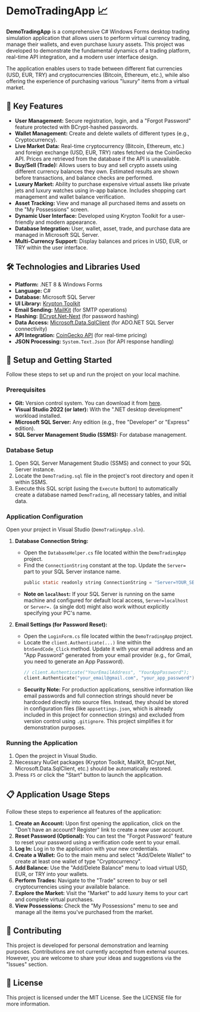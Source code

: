 # DemoTradingApp 📈

**DemoTradingApp** is a comprehensive C# Windows Forms desktop trading simulation application that allows users to perform virtual currency trading, manage their wallets, and even purchase luxury assets. This project was developed to demonstrate the fundamental dynamics of a trading platform, real-time API integration, and a modern user interface design.

The application enables users to trade between different fiat currencies (USD, EUR, TRY) and cryptocurrencies (Bitcoin, Ethereum, etc.), while also offering the experience of purchasing various "luxury" items from a virtual market.

## 🌟 Key Features

* **User Management:** Secure registration, login, and a "Forgot Password" feature protected with BCrypt-hashed passwords.
* **Wallet Management:** Create and delete wallets of different types (e.g., Cryptocurrency).
* **Live Market Data:** Real-time cryptocurrency (Bitcoin, Ethereum, etc.) and foreign exchange (USD, EUR, TRY) rates fetched via the CoinGecko API. Prices are retrieved from the database if the API is unavailable.
* **Buy/Sell (Trade):** Allows users to buy and sell crypto assets using different currency balances they own. Estimated results are shown before transactions, and balance checks are performed.
* **Luxury Market:** Ability to purchase expensive virtual assets like private jets and luxury watches using in-app balance. Includes shopping cart management and wallet balance verification.
* **Asset Tracking:** View and manage all purchased items and assets on the "My Possessions" screen.
* **Dynamic User Interface:** Developed using Krypton Toolkit for a user-friendly and modern appearance.
* **Database Integration:** User, wallet, asset, trade, and purchase data are managed in Microsoft SQL Server.
* **Multi-Currency Support:** Display balances and prices in USD, EUR, or TRY within the user interface.

## 🛠️ Technologies and Libraries Used

* **Platform:** .NET 8 & Windows Forms
* **Language:** C#
* **Database:** Microsoft SQL Server
* **UI Library:** [Krypton Toolkit](https://github.com/Krypton-Suite/Krypton-Toolkit)
* **Email Sending:** [MailKit](https://github.com/jstedfast/MailKit) (for SMTP operations)
* **Hashing:** [BCrypt.Net-Next](https://github.com/BcryptNet/bcrypt.net-next) (for password hashing)
* **Data Access:** [Microsoft.Data.SqlClient](https://github.com/dotnet/SqlClient) (for ADO.NET SQL Server connectivity)
* **API Integration:** [CoinGecko API](https://www.coingecko.com/api) (for real-time pricing)
* **JSON Processing:** `System.Text.Json` (for API response handling)

## 🚀 Setup and Getting Started

Follow these steps to set up and run the project on your local machine.

### Prerequisites

* **Git:** Version control system. You can download it from [here](https://git-scm.com/downloads).
* **Visual Studio 2022 (or later):** With the ".NET desktop development" workload installed.
* **Microsoft SQL Server:** Any edition (e.g., free "Developer" or "Express" edition).
* **SQL Server Management Studio (SSMS):** For database management.

### Database Setup

1.  Open SQL Server Management Studio (SSMS) and connect to your SQL Server instance.
2.  Locate the `DemoTrading.sql` file in the project's root directory and open it within SSMS.
3.  Execute this SQL script (using the `Execute` button) to automatically create a database named `DemoTrading`, all necessary tables, and initial data.

### Application Configuration

Open your project in Visual Studio (`DemoTradingApp.sln`).

1.  **Database Connection String:**
    * Open the `DatabaseHelper.cs` file located within the `DemoTradingApp` project.
    * Find the `ConnectionString` constant at the top. Update the `Server=` part to your SQL Server instance name.
        ```c sharp
        public static readonly string ConnectionString = "Server=YOUR_SERVER_NAME;Database=DemoTrading;Trusted_Connection=True;TrustServerCertificate=True;";
        ```
    * **Note on `localhost`:** If your SQL Server is running on the same machine and configured for default local access, `Server=localhost` or `Server=.` (a single dot) might also work without explicitly specifying your PC's name.

2.  **Email Settings (for Password Reset):**
    * Open the `LoginForm.cs` file located within the `DemoTradingApp` project.
    * Locate the `client.Authenticate(...)` line within the `btnSendCode_Click` method. Update it with your email address and an "App Password" generated from your email provider (e.g., for Gmail, you need to generate an App Password).
        ```c sharp
        // client.Authenticate("YourEmailAddress", "YourAppPassword");
        client.Authenticate("your_email@gmail.com", "your_app_password");
        ```
    * **Security Note:** For production applications, sensitive information like email passwords and full connection strings should never be hardcoded directly into source files. Instead, they should be stored in configuration files (like `appsettings.json`, which is already included in this project for connection strings) and excluded from version control using `.gitignore`. This project simplifies it for demonstration purposes.

### Running the Application

1.  Open the project in Visual Studio.
2.  Necessary NuGet packages (Krypton Toolkit, MailKit, BCrypt.Net, Microsoft.Data.SqlClient, etc.) should be automatically restored.
3.  Press `F5` or click the "Start" button to launch the application.

## 📋 Application Usage Steps

Follow these steps to experience all features of the application:

1.  **Create an Account:** Upon first opening the application, click on the "Don't have an account? Register" link to create a new user account.
2.  **Reset Password (Optional):** You can test the "Forgot Password" feature to reset your password using a verification code sent to your email.
3.  **Log In:** Log in to the application with your new credentials.
4.  **Create a Wallet:** Go to the main menu and select "Add/Delete Wallet" to create at least one wallet of type "Cryptocurrency".
5.  **Add Balance:** Use the "Add/Delete Balance" menu to load virtual USD, EUR, or TRY into your wallets.
6.  **Perform Trades:** Navigate to the "Trade" screen to buy or sell cryptocurrencies using your available balance.
7.  **Explore the Market:** Visit the "Market" to add luxury items to your cart and complete virtual purchases.
8.  **View Possessions:** Check the "My Possessions" menu to see and manage all the items you've purchased from the market.

## 🤝 Contributing

This project is developed for personal demonstration and learning purposes. Contributions are not currently accepted from external sources. However, you are welcome to share your ideas and suggestions via the "Issues" section.

## 📄 License

This project is licensed under the MIT License. See the LICENSE file for more information.
